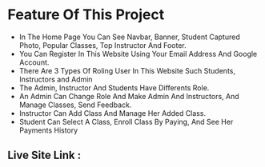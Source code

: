 # Feature Of This Project

* In The Home Page You Can See Navbar, Banner, Student Captured Photo, Popular Classes, Top Instructor And Footer.
* You Can Register In This Website Using Your Email Address And Google Account.
* There Are 3 Types Of Roling User In This Website Such Students, Instructors and Admin
* The Admin, Instructor And Students Have Differents Role.
* An Admin Can Change Role And Make Admin And Instructors, And Manage Classes, Send Feedback.
* Instructor Can Add Class And Manage Her Added Class.
* Student Can Select A Class, Enroll Class By Paying, And See Her Payments History

## Live Site Link :